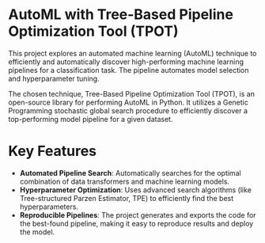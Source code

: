 # AutoML with Tree-Based Pipeline Optimization Tool (TPOT)

This project explores an automated machine learning (AutoML) technique to efficiently and automatically discover high-performing machine learning pipelines for a classification task. The pipeline automates model selection and hyperparameter tuning.

The chosen technique, Tree-Based Pipeline Optimization Tool (TPOT), is an open-source library for performing AutoML in Python. It utilizes a Genetic Programming stochastic global search procedure to efficiently discover a top-performing model pipeline for a given dataset.


# Key Features
* **Automated Pipeline Search**: Automatically searches for the optimal combination of data transformers and machine learning models.
* **Hyperparameter Optimization**: Uses advanced search algorithms (like Tree-structured Parzen Estimator, TPE) to efficiently find the best hyperparameters.
* **Reproducible Pipelines**: The project generates and exports the code for the best-found pipeline, making it easy to reproduce results and deploy the model.

